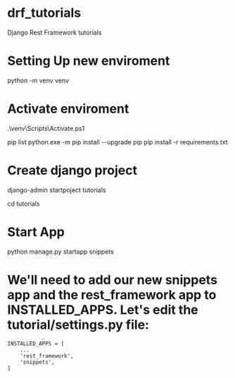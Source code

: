 # drf_tutorials

Django Rest Framework tutorials

# Setting Up new enviroment

python -m venv venv

# Activate enviroment

.\venv\Scripts\Activate.ps1

pip list
python.exe -m pip install --upgrade pip
pip install -r requirements.txt

# Create django project

django-admin startpoject tutorials

cd tutorials

# Start App

python manage.py startapp snippets

# We'll need to add our new snippets app and the rest_framework app to INSTALLED_APPS. Let's edit the tutorial/settings.py file:

```
INSTALLED_APPS = [
    ...
    'rest_framework',
    'snippets',
]
```
